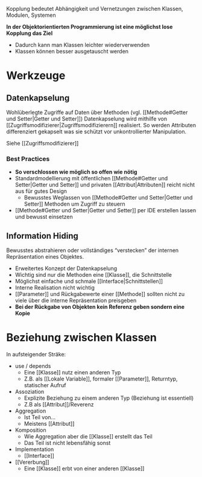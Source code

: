 Kopplung bedeutet Abhängigkeit und Vernetzungen zwischen Klassen, Modulen, Systemen

**In der Objektorientierten Programmierung ist eine möglichst lose Kopplung das Ziel**
- Dadurch kann man Klassen leichter wiederverwenden
- Klassen können besser ausgetauscht werden

# Werkzeuge
## Datenkapselung
Wohlüberlegte Zugriffe auf Daten über Methoden (vgl. [[Methode#Getter und Setter|Getter und Setter]])
Datenkapselung wird mithilfe von [[Zugriffsmodifizierer|Zugriffsmodifizierern]] realisiert. 
So werden Attributen differenziert gekapselt was sie schützt vor unkontrollierter Manipulation. 

Siehe [[Zugriffsmodifizierer]]

### Best Practices
- **So verschlossen wie möglich so offen wie nötig**
- Standardmodellierung mit öffentlichen [[Methode#Getter und Setter|Getter und Setter]] und privaten [[Attribut|Attributen]] reicht nicht aus für gutes Design
	- Bewusstes Weglassen von [[Methode#Getter und Setter|Getter und Setter]] Methoden um Zugriff zu steuern
- [[Methode#Getter und Setter|Getter und Setter]] per IDE erstellen lassen und bewusst einsetzen
## Information Hiding
Bewusstes abstrahieren oder vollständiges “verstecken” der internen Repräsentation eines Objektes. 

- Erweitertes Konzept der Datenkapselung
- Wichtig sind nur die Methoden eine [[Klasse]], die Schnittstelle
- Möglichst einfache und schmale [[Interface|Schnittstellen]]
- Interne Realisation nicht wichtig
- [[Parameter]] und Rückgabewerte einer [[Methode]] sollten nicht zu viele über die interne Repräsentation preisgeben
- **Bei der Rückgabe von Objekten kein Referenz geben sondern eine Kopie**

# Beziehung zwischen Klassen
In aufsteigender Sträke:
- use / depends
	- Eine [[Klasse]] nutz einen anderen Typ
	- Z.B. als [[Lokale Variable]], formaler [[Parameter]], Returntyp, statischer Aufruf
- Assoziation
	- Explizite Beziehung zu einem anderen Typ (Beziehung ist essentiell)
	- Z.B als [[Attribut]]/Reverenz
- Aggregation
	- Ist Teil von…
	- Meistens [[Attribut]]
- Komposition
	- Wie Aggregation aber die [[Klasse]] erstellt das Teil
	- Das Teil ist nicht lebensfähig sonst
- Implementation
	- [[Interface]]
- [[Vererbung]]
	- Eine [[Klasse]] erbt von einer anderen [[Klasse]]
